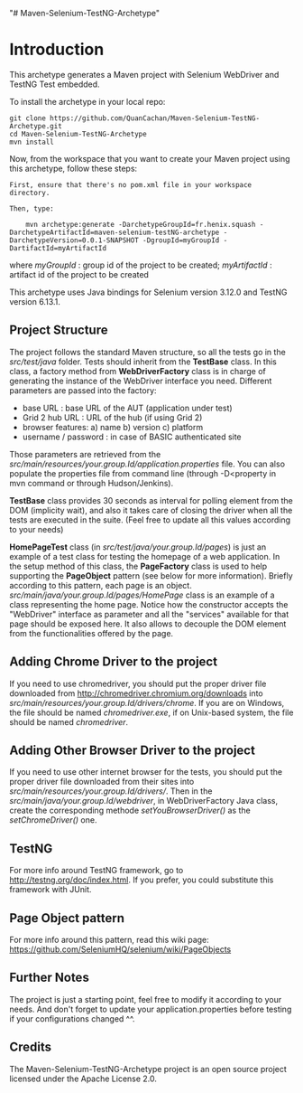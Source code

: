 "# Maven-Selenium-TestNG-Archetype" 

Introduction
============

This archetype generates a Maven project with Selenium WebDriver and TestNG Test embedded.

To install the archetype in your local repo:

	git clone https://github.com/QuanCachan/Maven-Selenium-TestNG-Archetype.git
	cd Maven-Selenium-TestNG-Archetype
	mvn install

Now, from the workspace that you want to create your Maven project using this archetype, follow these steps:
    
    First, ensure that there's no pom.xml file in your workspace directory.

    Then, type:

        mvn archetype:generate -DarchetypeGroupId=fr.henix.squash -DarchetypeArtifactId=maven-selenium-testNG-archetype -DarchetypeVersion=0.0.1-SNAPSHOT -DgroupId=myGroupId -DartifactId=myArtifactId
    						 
where *myGroupId* : group id of the project to be created; *myArtifactId* : artifact id of the project to be created

This archetype uses Java bindings for Selenium version 3.12.0 and TestNG version 6.13.1.

Project Structure
-----------------------------------

The project follows the standard Maven structure, so all the tests go in the *src/test/java* folder.  Tests should inherit from the **TestBase** class. In this class, a factory method
from **WebDriverFactory** class is in charge of generating the instance of the WebDriver interface you need. Different parameters are passed into the factory:

* base URL : base URL of the AUT (application under test)
* Grid 2 hub URL :  URL of the hub (if using Grid 2)
* browser features: a) name b) version c) platform
* username / password : in case of BASIC authenticated site

Those parameters are retrieved from the *src/main/resources/your.group.Id/application.properties* file. You can also populate the properties file from command line (through -D<property in mvn command or through
Hudson/Jenkins).

**TestBase** class provides 30 seconds as interval for polling element from the DOM (implicity wait), and also it takes care of closing the driver when all the tests are executed in the suite. 
(Feel free to update all this values according to your needs)

**HomePageTest** class (in *src/test/java/your.group.Id/pages*) is just an example of a test class for testing the homepage of a web application. In the setup method of this class, the **PageFactory** class is used
 to help supporting the **PageObject** pattern (see below for more information). Briefly according to this pattern, each page is an object. *src/main/java/your.group.Id/pages/HomePage* class is an example of 
 a class representing the home page. Notice how the constructor accepts the "WebDriver" interface as parameter and all the "services" available for that page should be exposed here. It also allows to
 decouple the DOM element from the functionalities offered by the page.
 
 
Adding Chrome Driver to the project
-----------------------------------

If you need to use chromedriver, you should put the proper driver file downloaded from http://chromedriver.chromium.org/downloads into *src/main/resources/your.group.Id/drivers/chrome*. If you are on Windows, the file should be named *chromedriver.exe*,
if on Unix-based system, the file should be named *chromedriver*.


Adding Other Browser Driver to the project
-----------------------------------

If you need to use other internet browser for the tests, you should put the proper driver file downloaded from their sites into *src/main/resources/your.group.Id/drivers/<browserName>*.
Then in the *src/main/java/your.group.Id/webdriver*, in WebDriverFactory Java class, create the corresponding methode *setYouBrowserDriver()* as the *setChromeDriver()* one.

TestNG
------
For more info around TestNG framework, go to http://testng.org/doc/index.html. If you prefer, you could substitute this framework with JUnit.


Page Object pattern
-------------------
For more info around this pattern, read this wiki page: https://github.com/SeleniumHQ/selenium/wiki/PageObjects


Further Notes
-------
The project is just a starting point, feel free to modify it according to your needs.
And don't forget to update your application.properties before testing if your configurations changed ^^. 

Credits
-------
The Maven-Selenium-TestNG-Archetype project is an open source project licensed under the Apache License 2.0.